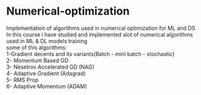 # Numerical-optimization
Implementation of algorithms used in numerical optimization for ML and DS <br/>
In this course i have studied and implemented alot of numerical algorithms used in ML & DL models training<br/>
some of this algorithms: <br/>
  	1-Gradient decents and its variants(Batch - mini batch - stochastic) <br/>
  	2- Momentum Based GD<br/>
  	3- Nesetrov Accelerated GD (NAG)  <br/>
 	4- Adaptive Gradient (Adagrad)<br/>
 	5- RMS Prop<br/>
 	6- Adaptive Momentum (ADAM)<br/>
